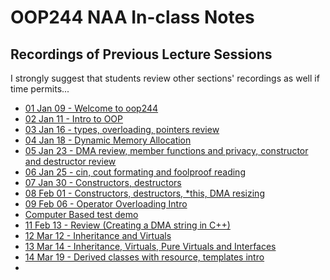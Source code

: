 # OOP244 NAA In-class Notes
## Recordings of Previous Lecture Sessions
I strongly suggest that students review other sections' recordings as well if time permits...

- [01 Jan 09 - Welcome to oop244](https://youtu.be/yq4OvKYbMGA?si=utBjbRPoFVY5o5QP)
- [02 Jan 11 - Intro to OOP](https://youtu.be/G7zuva3_-KQ?si=ZZ1-IYgkMWSHdTOq)
- [03 Jan 16 - types, overloading, pointers review](https://youtu.be/7Cy97GrpEMM)
- [04 Jan 18 - Dynamic Memory Allocation](https://youtu.be/FbnHOtVAgg0)
- [05 Jan 23 - DMA review, member functions and privacy, constructor and destructor review](https://youtu.be/_3lFeVd26B0)
- [06 Jan 25 - cin, cout formating and foolproof reading](https://youtu.be/TkpeJFPlE8w)
- [07 Jan 30 - Constructors, destructors](https://youtu.be/SuTfI67RcK8)
- [08 Feb 01 - Constructors, destructors, *this, DMA resizing](https://youtu.be/EaL3eJbWm1g)
- [09 Feb 06 - Operator Overloading Intro](https://youtu.be/6V414XhnqgA)
- [Computer Based test demo](https://youtu.be/2d_dZOisN7g)
- [11 Feb 13 - Review (Creating a DMA string in C++)](https://youtu.be/nqE50n5agYc)
- [12 Mar 12 - Inheritance and Virtuals](https://youtu.be/qK614TW3_jM)
- [13 Mar 14 - Inheritance, Virtuals, Pure Virtuals and Interfaces](https://youtu.be/-XxfLofAzOY)
- [14 Mar 19 - Derived classes with resource, templates intro](https://youtu.be/LLEbP0XZ8X0)
- 
